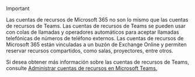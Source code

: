 > [!IMPORTANT]
> Las cuentas de recursos de Microsoft 365 no son lo mismo que las cuentas de recursos de Teams. Las cuentas de recursos de Teams se pueden usar con colas de llamadas y operadores automáticos para aceptar llamadas telefónicas de números de teléfono externos. Las cuentas de recursos de Microsoft 365 están vinculadas a un buzón de Exchange Online y permiten reservar recursos compartidos, como salas, proyectores, entre otros.
>
> Si desea obtener más información sobre las cuentas de recursos de Teams, consulte [Administrar cuentas de recursos en Microsoft Teams.](../manage-resource-accounts.md)
